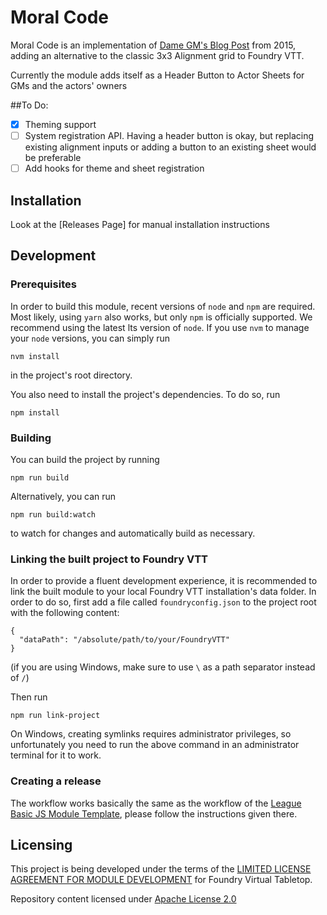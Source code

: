 # Moral Code

Moral Code is an implementation of [Dame GM's Blog Post] from 2015, adding an alternative to the classic 3x3 Alignment grid to Foundry VTT.

Currently the module adds itself as a Header Button to Actor Sheets for GMs and the actors' owners

##To Do:

- [x] Theming support
- [ ] System registration API. Having a header button is okay, but replacing existing alignment inputs or adding a button to an existing sheet would be preferable
- [ ] Add hooks for theme and sheet registration

## Installation

Look at the [Releases Page] for manual installation instructions

## Development

### Prerequisites

In order to build this module, recent versions of `node` and `npm` are
required. Most likely, using `yarn` also works, but only `npm` is officially
supported. We recommend using the latest lts version of `node`. If you use `nvm`
to manage your `node` versions, you can simply run

```
nvm install
```

in the project's root directory.

You also need to install the project's dependencies. To do so, run

```
npm install
```

### Building

You can build the project by running

```
npm run build
```

Alternatively, you can run

```
npm run build:watch
```

to watch for changes and automatically build as necessary.

### Linking the built project to Foundry VTT

In order to provide a fluent development experience, it is recommended to link
the built module to your local Foundry VTT installation's data folder. In
order to do so, first add a file called `foundryconfig.json` to the project root
with the following content:

```
{
  "dataPath": "/absolute/path/to/your/FoundryVTT"
}
```

(if you are using Windows, make sure to use `\` as a path separator instead of
`/`)

Then run

```
npm run link-project
```

On Windows, creating symlinks requires administrator privileges, so unfortunately
you need to run the above command in an administrator terminal for it to work.

### Creating a release

The workflow works basically the same as the workflow of the [League Basic JS Module Template], please follow the
instructions given there.

## Licensing

This project is being developed under the terms of the
[LIMITED LICENSE AGREEMENT FOR MODULE DEVELOPMENT] for Foundry Virtual Tabletop.

Repository content licensed under [Apache License 2.0]

[Dame GM's Blog Post]: https://damegm.wordpress.com/2015/07/29/an-alternative-to-alignment/
[League Basic JS Module Template]: https://github.com/League-of-Foundry-Developers/FoundryVTT-Module-Template
[LIMITED LICENSE AGREEMENT FOR MODULE DEVELOPMENT]: https://foundryvtt.com/article/license/
[Apache License 2.0]: https://gitlab.com/florad-foundry/moral-code/-/blob/main/LICENSE
